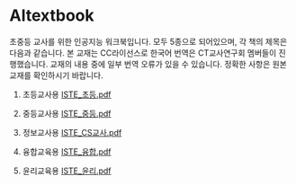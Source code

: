 # AItextbook
초중등 교사를 위한 인공지능 워크북입니다.
모두 5종으로 되어있으며, 각 책의 제목은 다음과 같습니다.
본 교재는 CC라이선스로 한국어 번역은 CT교사연구회 멤버들이 진행했습니다.
교재의 내용 중에 일부 번역 오류가 있을 수 있습니다. 정확한 사항은 원본 교재를 확인하시기 바랍니다.

1. 초등교사용  [ISTE_초등.pdf](https://github.com/SHKim92/AItextbook/files/13198084/ISTE_.pdf)

2. 중등교사용 [ISTE_중등.pdf](https://github.com/SHKim92/AItextbook/files/13198085/ISTE_.pdf)

3. 정보교사용 [ISTE_CS교사.pdf](https://github.com/SHKim92/AItextbook/files/13198086/ISTE_CS.pdf)

4. 융합교육용 [ISTE_융합.pdf](https://github.com/SHKim92/AItextbook/files/13198087/ISTE_.pdf)

5. 윤리교육용 [ISTE_윤리.pdf](https://github.com/SHKim92/AItextbook/files/13198090/ISTE_.pdf)

